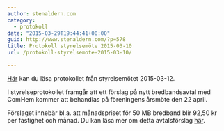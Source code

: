 ```yaml
---
author: stenaldern.com
category:
  - protokoll
date: "2015-03-29T19:44:41+00:00"
guid: http://www.stenaldern.com/?p=578
title: Protokoll styrelsemöte 2015-03-10
url: /protokoll-styrelsemote-2015-03-10/

---
```

[Här](/wp-content/uploads/2015/03/Styrelseprotokoll_2015-03-10.pdf "Protokoll") kan du läsa protokollet från styrelsemötet 2015-03-12.

I styrelseprotokollet framgår att ett förslag på nytt bredbandsavtal med ComHem kommer att behandlas på föreningens årsmöte den 22 april.

Förslaget innebär bl.a. att månadspriset för 50 MB bredband blir 92,50 kr per fastighet och månad. Du kan läsa mer om detta avtalsförslag [här](/wp-content/uploads/2015/03/ComHem_kollektivt_gruppavtalsforslag.pdf "Comhem").
